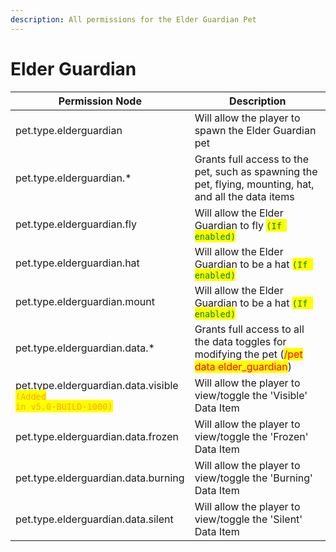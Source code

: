 ```yaml
---
description: All permissions for the Elder Guardian Pet
---
```



# Elder Guardian
| Permission Node | Description |
| - | - |
| pet.type.elderguardian | Will allow the player to spawn the Elder Guardian pet |
| pet.type.elderguardian.* | Grants full access to the pet, such as spawning the pet, flying, mounting, hat, and all the data items |
| pet.type.elderguardian.fly | Will allow the Elder Guardian to fly <mark style="color:green;">`(If enabled)`</mark> |
| pet.type.elderguardian.hat | Will allow the Elder Guardian to be a hat <mark style="color:green;">`(If enabled)`</mark> |
| pet.type.elderguardian.mount | Will allow the Elder Guardian to be a hat <mark style="color:green;">`(If enabled)`</mark> |
| pet.type.elderguardian.data.* | Grants full access to all the data toggles for modifying the pet (<mark style="color:red;">/pet data elder_guardian</mark>) |
| pet.type.elderguardian.data.visible<br><mark style="color:orange;"><code>(Added in v5.0-BUILD-1000)</code></mark> | Will allow the player to view/toggle the 'Visible' Data Item |
| pet.type.elderguardian.data.frozen | Will allow the player to view/toggle the 'Frozen' Data Item |
| pet.type.elderguardian.data.burning | Will allow the player to view/toggle the 'Burning' Data Item |
| pet.type.elderguardian.data.silent | Will allow the player to view/toggle the 'Silent' Data Item |

